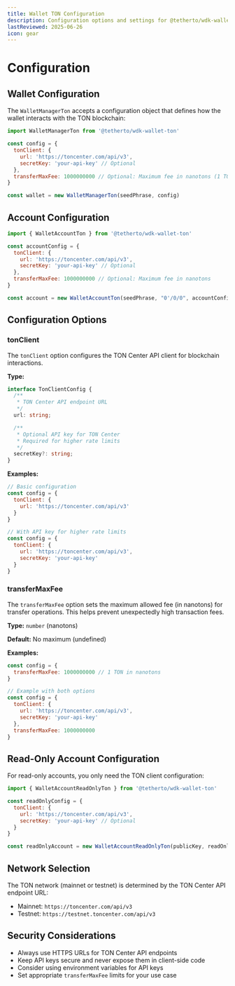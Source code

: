 ```yaml
---
title: Wallet TON Configuration
description: Configuration options and settings for @tetherto/wdk-wallet-ton
lastReviewed: 2025-06-26
icon: gear
---
```


# Configuration

## Wallet Configuration

The `WalletManagerTon` accepts a configuration object that defines how the wallet interacts with the TON blockchain:

```javascript
import WalletManagerTon from '@tetherto/wdk-wallet-ton'

const config = {
  tonClient: {
    url: 'https://toncenter.com/api/v3',
    secretKey: 'your-api-key' // Optional
  },
  transferMaxFee: 1000000000 // Optional: Maximum fee in nanotons (1 TON)
}

const wallet = new WalletManagerTon(seedPhrase, config)
```

## Account Configuration

```javascript
import { WalletAccountTon } from '@tetherto/wdk-wallet-ton'

const accountConfig = {
  tonClient: {
    url: 'https://toncenter.com/api/v3',
    secretKey: 'your-api-key' // Optional
  },
  transferMaxFee: 1000000000 // Optional: Maximum fee in nanotons
}

const account = new WalletAccountTon(seedPhrase, "0'/0/0", accountConfig)
```

## Configuration Options

### tonClient

The `tonClient` option configures the TON Center API client for blockchain interactions.

**Type:**
```typescript
interface TonClientConfig {
  /**
   * TON Center API endpoint URL
   */
  url: string;

  /**
   * Optional API key for TON Center
   * Required for higher rate limits
   */
  secretKey?: string;
}
```

**Examples:**
```javascript
// Basic configuration
const config = {
  tonClient: { 
    url: 'https://toncenter.com/api/v3'
  }
}

// With API key for higher rate limits
const config = {
  tonClient: {
    url: 'https://toncenter.com/api/v3',
    secretKey: 'your-api-key'
  }
}
```

### transferMaxFee

The `transferMaxFee` option sets the maximum allowed fee (in nanotons) for transfer operations. This helps prevent unexpectedly high transaction fees.

**Type:** `number` (nanotons)

**Default:** No maximum (undefined)

**Examples:**
```javascript
const config = {
  transferMaxFee: 1000000000 // 1 TON in nanotons
}

// Example with both options
const config = {
  tonClient: {
    url: 'https://toncenter.com/api/v3',
    secretKey: 'your-api-key'
  },
  transferMaxFee: 1000000000
}
```

## Read-Only Account Configuration

For read-only accounts, you only need the TON client configuration:

```javascript
import { WalletAccountReadOnlyTon } from '@tetherto/wdk-wallet-ton'

const readOnlyConfig = {
  tonClient: {
    url: 'https://toncenter.com/api/v3',
    secretKey: 'your-api-key' // Optional
  }
}

const readOnlyAccount = new WalletAccountReadOnlyTon(publicKey, readOnlyConfig)
```

## Network Selection

The TON network (mainnet or testnet) is determined by the TON Center API endpoint URL:

- Mainnet: `https://toncenter.com/api/v3`
- Testnet: `https://testnet.toncenter.com/api/v3`

## Security Considerations

- Always use HTTPS URLs for TON Center API endpoints
- Keep API keys secure and never expose them in client-side code
- Consider using environment variables for API keys
- Set appropriate `transferMaxFee` limits for your use case